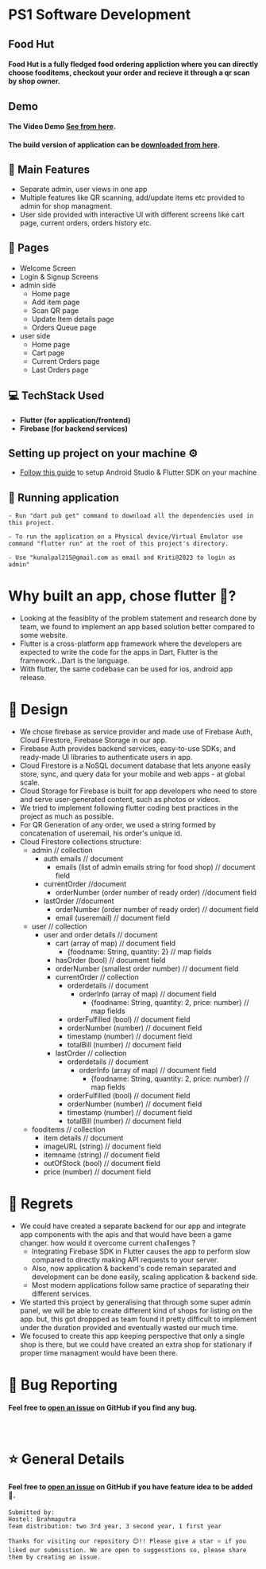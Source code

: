 
# PS1 Software Development

## Food Hut
#### Food Hut is a fully fledged food ordering appliction where you can directly choose fooditems, checkout your order and recieve it through a qr scan by shop owner.

## Demo
#### The Video Demo [See from here](https://youtu.be/SYwHqYY_35s).
#### The build version of application can be [downloaded from here](https://drive.google.com/file/d/1GuIB_97dN8bCFZmVZGzEqEgVgtsgpSBt/view?usp=sharing).

## 🧩 Main Features
- Separate admin, user views in one app
- Multiple features like QR scanning, add/update items etc provided to admin for shop managment.
- User side provided with interactive UI with different screens like cart page, current orders, orders history etc.

## 📖 Pages
#### <ul>
- Welcome Screen
- Login & Signup Screens
- admin side
  - Home page
  - Add item page
  - Scan QR page
  - Update Item details page
  - Orders Queue page
- user side
  - Home page
  - Cart page
  - Current Orders page
  - Last Orders page
</ul>

## 💻 TechStack Used
#### <ul><li>Flutter (for application/frontend)</li><li>Firebase (for backend services)</li></ul>

## Setting up project on your machine ⚙️
- [Follow this guide](https://swciitg.notion.site/Day-1-f6ea19b1d7ff410e8ec03683772f4cd0) to setup Android Studio & Flutter SDK on your machine

## 🎪 Running application
```
- Run "dart pub get" command to download all the dependencies used in this project.

- To run the application on a Physical device/Virtual Emulator use command "flutter run" at the root of this project's directory.

- Use "kunalpal215@gmail.com as email and Kriti@2023 to login as admin"

```

# Why built an app, chose flutter 🤔?
- Looking at the feasiblity of the problem statement and research done by team, we found to implement an app based solution better compared to some website.
- Flutter is a cross-platform app framework where the developers are expected to write the code for the apps in Dart, Flutter is the framework…Dart is the language.
- With flutter, the same codebase can be used for ios, android app release.

# 🎨 Design

- We chose firebase as service provider and made use of Firebase Auth, Cloud Firestore, Firebase Storage in our app.
- Firebase Auth provides backend services, easy-to-use SDKs, and ready-made UI libraries to authenticate users in app.
- Cloud Firestore is a NoSQL document database that lets anyone easily store, sync, and query data for your mobile and web apps - at global scale.
- Cloud Storage for Firebase is built for app developers who need to store and serve user-generated content, such as photos or videos.
- We tried to implement following flutter coding best practices in the project as much as possible.
- For QR Generation of any order, we used a string formed by concatenation of useremail, his order's unique id.
- Cloud Firestore collections structure: 
  - admin // collection
    - auth emails // document
      - emails (list of admin emails string for food shop) // document field
    - currentOrder //document
      - orderNumber (order number of ready order) //document field
    - lastOrder //document
      - orderNumber (order number of ready order) // document field
      - email (useremail) // document field
  - user // collection
    - user and order details // document
      - cart (array of map) // document field
        - {foodname: String, quantity: 2} // map fields
      - hasOrder (bool) // document field
      - orderNumber (smallest order number) // document field
      - currentOrder // collection
        - orderdetails // document
          - orderInfo (array of map) // document field
            - {foodname: String, quantity: 2, price: number} // map fields
        - orderFulfilled (bool) // document field
        - orderNumber (number) // document field
        - timestamp (number) // document field
        - totalBill (number) // document field
      - lastOrder // collection
        - orderdetails // document
          - orderInfo (array of map) // document field
            - {foodname: String, quantity: 2, price: number} // map fields
        - orderFulfilled (bool) // document field
        - orderNumber (number) // document field
        - timestamp (number) // document field
        - totalBill (number) // document field
  - fooditems // collection
    - item details // document
     - imageURL (string) // document field
     - itemname (string) // document field
     - outOfStock (bool) // document field
     - price (number) // document field

# 🧛 Regrets
- We could have created a separate backend for our app and integrate app components with the apis and that would have been a game changer. how would it overcome current challenges ?
    - Integrating Firebase SDK in Flutter causes the app to perform slow compared to directly making API requests to your server.
    - Also, now application & backend's code remain separated and development can be done easily, scaling application & backend side.
    - Most modern applications follow same practice of separating their different services.
- We started this project by generalising that through some super admin panel, we will be able to create different kind of shops for listing on the app. but, this got droppped as team found it pretty difficult to implement under the duration provided and eventually wasted our much time.
- We focused to create this app keeping perspective that only a single shop is there, but we could have created an extra shop for stationary if proper time managment would have been there.

# 🐛 Bug Reporting
#### Feel free to [open an issue](https://github.com/Kunalpal215/helpzz/issues) on GitHub if you find any bug.

<br />

# ⭐ General Details
#### Feel free to [open an issue](https://github.com/Kunalpal215/helpzz/issues) on GitHub if you have feature idea to be added 🙌.

```
Submitted by:
Hostel: Brahmaputra
Team distribution: two 3rd year, 3 second year, 1 first year

Thanks for visiting our repository 😊!! Please give a star ⭐ if you liked our submisstion. We are open to suggesstions so, please share them by creating an issue.
```
